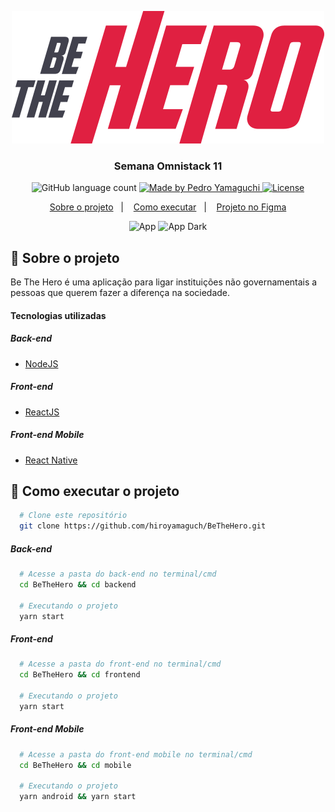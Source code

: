 <p align="center">
  <img alt="Be The Hero Logo" src="./frontend/src/assets/logo.svg">
</p>

<h3 align="center">
  Semana Omnistack 11
</h3>

<p align="center">
  <img alt="GitHub language count" src="https://img.shields.io/github/languages/count/hiroyamaguch/BeTheHero?color=04D361">

  <a href="https://pedroyamaguchi.dev/">
    <img alt="Made by Pedro Yamaguchi" src="https://img.shields.io/badge/made%20by-Pedro%20Yamaguchi-04D361">
  </a>
  
  <a href="./LICENSE">
    <img alt="License" src="https://img.shields.io/badge/license-MIT-04D361">
  </a>  
</p>

<p align="center">
  <a href="#memo-sobre-o-projeto">Sobre o projeto</a>&nbsp;&nbsp;&nbsp;|&nbsp;&nbsp;&nbsp;
  <a href="#rocket-como-executar-o-projeto">Como executar</a>&nbsp;&nbsp;&nbsp;|&nbsp;&nbsp;&nbsp;
  <a href="https://www.figma.com/file/2C2yvw7jsCOGmaNUDftX9n/Be-The-Hero---OmniStack-11?node-id=0%3A1">Projeto no Figma</a>
</p>

<p align="center">
  <img alt="App" src="https://github.com/hiroyamaguch/assets/blob/74d3f51a7bd15e318c430d5f2ca0b87b4f6e6e63/nlw5/app.gif">
  <img alt="App Dark" src="https://github.com/hiroyamaguch/assets/blob/74d3f51a7bd15e318c430d5f2ca0b87b4f6e6e63/nlw5/app_dark.gif">
</p>

## :memo: Sobre o projeto
Be The Hero é uma aplicação para ligar instituições não governamentais a pessoas que querem fazer a diferença na sociedade.

#### Tecnologias utilizadas

##### Back-end
- [NodeJS](https://nodejs.org/en/)
##### Front-end
- [ReactJS](https://pt-br.reactjs.org/)
##### Front-end Mobile
- [React Native](https://reactnative.dev/)

## :rocket: Como executar o projeto
```bash
  # Clone este repositório
  git clone https://github.com/hiroyamaguch/BeTheHero.git
```

##### Back-end
```bash
  # Acesse a pasta do back-end no terminal/cmd
  cd BeTheHero && cd backend

  # Executando o projeto
  yarn start
```
##### Front-end
```bash
  # Acesse a pasta do front-end no terminal/cmd
  cd BeTheHero && cd frontend

  # Executando o projeto
  yarn start
```
##### Front-end Mobile
```bash
  # Acesse a pasta do front-end mobile no terminal/cmd
  cd BeTheHero && cd mobile

  # Executando o projeto
  yarn android && yarn start
```
